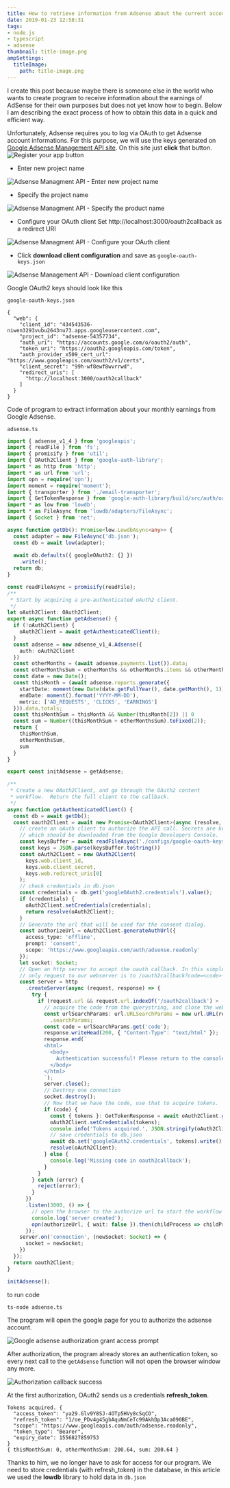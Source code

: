 ```yaml
---
title: How to retrieve information from Adsense about the current account balance.
date: 2019-01-23 12:58:31
tags:
- node.js
- typescript
- adsense
thumbnail: title-image.png
ampSettings:
  titleImage:
    path: title-image.png
---
```


I create this post because maybe there is someone else in the world who wants to create program to receive information about the earnings of AdSense for their own purposes but does not yet know how to begin. Below I am describing the exact process of how to obtain this data in a quick and efficient way.

Unfortunately, Adsense requires you to log via OAuth to get Adsense account informations. For this purpose, we will use the keys generated on [Google Adsense Management API site](https://developers.google.com/adsense/management/getting_started). On this site just **click** that button.
![Register your app button](how-to-retrieve-information-from-adsense-about-the-current-account-balance/register-your-app-button.png)

- Enter new project name

![Adsense Managment API - Enter new project name](Adsense-Managment-API-Enter-new-project-name.png)

- Specify the project name

![Adsense Managment API - Specify the product name](Adsense-Managment-API-Specify-the-product-name.png)

- Configure your OAuth client
  Set http://localhost:3000/oauth2callback as a redirect URI

![Adsense Managment API - Configure your OAuth client](Adsense-Managment-API-Configure-your-OAuth-client.png)

- Click **download client configuration** and save as `google-oauth-keys.json`

![Adsense Management API - Download client configuration](Adsense-Management-API-Download-client-configuration.png)


Google OAuth2 keys should look like this

`google-oauth-keys.json`

```
{
  "web": {
    "client_id": "434543536-niwen3293vubu2643nu73.apps.googleusercontent.com",
    "project_id": "adsense-54357734",
    "auth_uri": "https://accounts.google.com/o/oauth2/auth",
    "token_uri": "https://oauth2.googleapis.com/token",
    "auth_provider_x509_cert_url": "https://www.googleapis.com/oauth2/v1/certs",
    "client_secret": "99h-wf8ewf8wvrrwd",
    "redirect_uris": [
      "http://localhost:3000/oauth2callback"
    ]
  }
}
```

Code of program to extract information about your monthly earnings from Google Adsense.

`adsense.ts`
```typescript
import { adsense_v1_4 } from 'googleapis';
import { readFile } from 'fs';
import { promisify } from 'util';
import { OAuth2Client } from 'google-auth-library';
import * as http from 'http';
import * as url from 'url';
import opn = require('opn');
import moment = require('moment');
import { transporter } from './email-transporter';
import { GetTokenResponse } from 'google-auth-library/build/src/auth/oauth2client';
import * as low from 'lowdb';
import * as FileAsync from 'lowdb/adapters/FileAsync';
import { Socket } from 'net';

async function getDb(): Promise<low.LowdbAsync<any>> {
  const adapter = new FileAsync('db.json');
  const db = await low(adapter);
  
  await db.defaults({ googleOAuth2: {} })
    .write();
  return db;
}

const readFileAsync = promisify(readFile);
/**
 * Start by acquiring a pre-authenticated oAuth2 client.
 */
let oAuth2Client: OAuth2Client;
export async function getAdsense() {
  if (!oAuth2Client) {
    oAuth2Client = await getAuthenticatedClient();
  }
  const adsense = new adsense_v1_4.Adsense({
    auth: oAuth2Client
  })
  const otherMonths = (await adsense.payments.list()).data;
  const otherMonthsSum = otherMonths && otherMonths.items && otherMonths.items.reduce((sum, item) => sum + Number(item.paymentAmount), 0) || 0;
  const date = new Date();
  const thisMonth = (await adsense.reports.generate({
    startDate: moment(new Date(date.getFullYear(), date.getMonth(), 1)).format('YYYY-MM-DD'),
    endDate: moment().format('YYYY-MM-DD'),
    metric: ['AD_REQUESTS', 'CLICKS', 'EARNINGS']
  })).data.totals;
  const thisMonthSum = thisMonth && Number(thisMonth[2]) || 0
  const sum = Number((thisMonthSum + otherMonthsSum).toFixed(2));
  return {
    thisMonthSum,
    otherMonthsSum,
    sum
  }
}

export const initAdsense = getAdsense;

/**
 * Create a new OAuth2Client, and go through the OAuth2 content
 * workflow.  Return the full client to the callback.
 */
async function getAuthenticatedClient() {
  const db = await getDb();
  const oauth2Client = await new Promise<OAuth2Client>(async (resolve, reject) => {
    // create an oAuth client to authorize the API call. Secrets are kept in a `google-oauth-keys.json` file,
    // which should be downloaded from the Google Developers Console.
    const keysBuffer = await readFileAsync('./configs/google-oauth-keys.json');
    const keys = JSON.parse(keysBuffer.toString())
    const oAuth2Client = new OAuth2Client(
      keys.web.client_id,
      keys.web.client_secret,
      keys.web.redirect_uris[0]
    );
    // check credentials in db.json
    const credentials = db.get('googleOAuth2.credentials').value();
    if (credentials) {
      oAuth2Client.setCredentials(credentials);
      return resolve(oAuth2Client);
    }
    // Generate the url that will be used for the consent dialog.
    const authorizeUrl = oAuth2Client.generateAuthUrl({
      access_type: 'offline',
      prompt: 'consent',
      scope: 'https://www.googleapis.com/auth/adsense.readonly'
    });
    let socket: Socket;
    // Open an http server to accept the oauth callback. In this simple example, the
    // only request to our webserver is to /oauth2callback?code=<code>
    const server = http
      .createServer(async (request, response) => {
        try {
          if (request.url && request.url.indexOf('/oauth2callback') > -1) {
            // acquire the code from the querystring, and close the web server.
            const urlSearchParams: url.URLSearchParams = new url.URL(request.url, 'http://localhost:3000')
              .searchParams;
            const code = urlSearchParams.get('code');
            response.writeHead(200, { "Content-Type": "text/html" });  
            response.end(`
            <html>
              <body>
                Authentication successful! Please return to the console.
              </body>
            </html>
            `);
            server.close();
            // Destroy one connection
            socket.destroy();
            // Now that we have the code, use that to acquire tokens.
            if (code) {
              const { tokens }: GetTokenResponse = await oAuth2Client.getToken(code);
              oAuth2Client.setCredentials(tokens);
              console.info('Tokens acquired.', JSON.stringify(oAuth2Client.credentials, null, 2));
              // save credentials to db.json
              await db.set('googleOAuth2.credentials', tokens).write();
              resolve(oAuth2Client);
            } else {
              console.log('Missing code in oauth2callback');
            }
          }
        } catch (error) {
          reject(error);
        }
      })
      .listen(3000, () => {
        // open the browser to the authorize url to start the workflow
        console.log('server created');
        opn(authorizeUrl, { wait: false }).then(childProcess => childProcess.unref());
      });
    server.on('connection', (newSocket: Socket) => {
      socket = newSocket;
    })
  });
  return oauth2Client;
}

initAdsense();
```

to run code

```bash
ts-node adsense.ts
```

The program will open the google page for you to authorize the adsense account.

![Google adsense authorization grant access prompt](authorization-access-grant.png)

After authorization, the program already stores an authentication token, so every next call to the `getAdsense` function will not open the browser window any more.

![Authorization callback success](Auth-success-callback.png)

At the first authorization, OAuth2 sends us a credentials **refresh_token**. 

```
Tokens acquired. {
  "access_token": "ya29.Glv9Y8SJ-4OTp5HVy8cSqCO",
  "refresh_token": "1/oe_PDv4g45gbAquNmCeTc99AkhDp3Aca090BE",
  "scope": "https://www.googleapis.com/auth/adsense.readonly",
  "token_type": "Bearer",
  "expiry_date": 1556827859753
}
{ thisMonthSum: 0, otherMonthsSum: 200.64, sum: 200.64 }
```

Thanks to him, we no longer have to ask for access for our program. We need to store credentials (with refresh_token) in the database, in this article we used the **lowdb** library to hold data in `db.json`